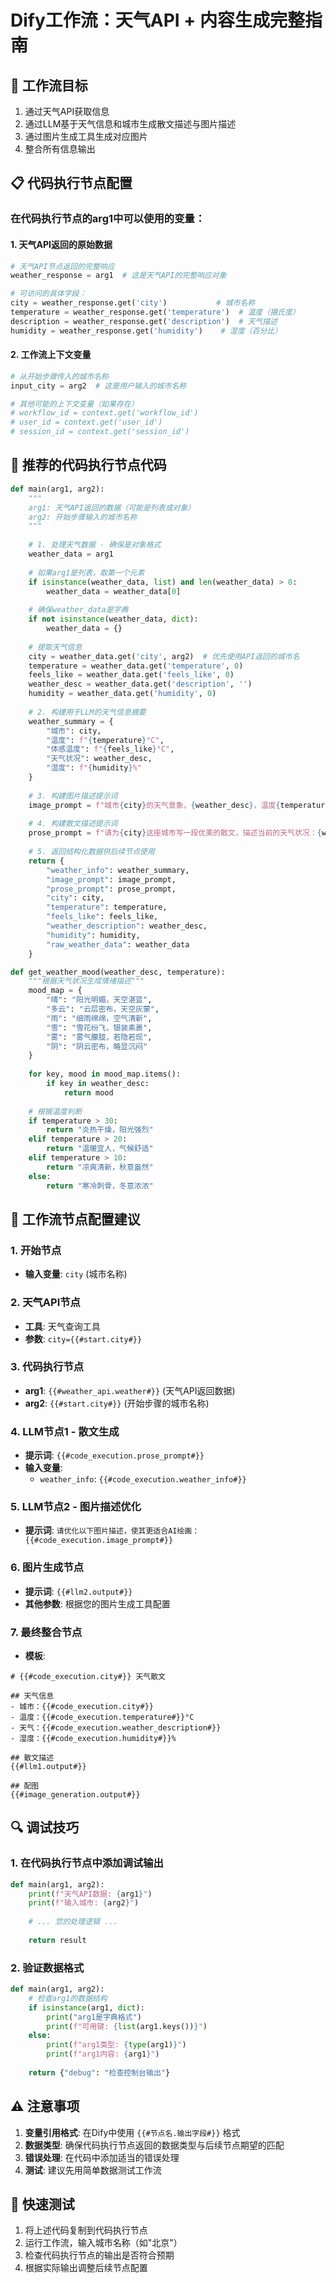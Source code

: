 # Dify工作流：天气API + 内容生成完整指南

## 🎯 工作流目标
1. 通过天气API获取信息
2. 通过LLM基于天气信息和城市生成散文描述与图片描述
3. 通过图片生成工具生成对应图片
4. 整合所有信息输出

## 📋 代码执行节点配置

### 在代码执行节点的arg1中可以使用的变量：

#### 1. 天气API返回的原始数据
```python
# 天气API节点返回的完整响应
weather_response = arg1  # 这是天气API的完整响应对象

# 可访问的具体字段：
city = weather_response.get('city')           # 城市名称
temperature = weather_response.get('temperature')  # 温度（摄氏度）
description = weather_response.get('description')  # 天气描述
humidity = weather_response.get('humidity')    # 湿度（百分比）
```

#### 2. 工作流上下文变量
```python
# 从开始步骤传入的城市名称
input_city = arg2  # 这是用户输入的城市名称

# 其他可能的上下文变量（如果存在）
# workflow_id = context.get('workflow_id')
# user_id = context.get('user_id')
# session_id = context.get('session_id')
```

## 🔧 推荐的代码执行节点代码

```python
def main(arg1, arg2):
    """
    arg1: 天气API返回的数据（可能是列表或对象）
    arg2: 开始步骤输入的城市名称
    """
    
    # 1. 处理天气数据 - 确保是对象格式
    weather_data = arg1
    
    # 如果arg1是列表，取第一个元素
    if isinstance(weather_data, list) and len(weather_data) > 0:
        weather_data = weather_data[0]
    
    # 确保weather_data是字典
    if not isinstance(weather_data, dict):
        weather_data = {}
    
    # 提取天气信息
    city = weather_data.get('city', arg2)  # 优先使用API返回的城市名
    temperature = weather_data.get('temperature', 0)
    feels_like = weather_data.get('feels_like', 0)
    weather_desc = weather_data.get('description', '')
    humidity = weather_data.get('humidity', 0)
    
    # 2. 构建用于LLM的天气信息摘要
    weather_summary = {
        "城市": city,
        "温度": f"{temperature}°C",
        "体感温度": f"{feels_like}°C",
        "天气状况": weather_desc,
        "湿度": f"{humidity}%"
    }
    
    # 3. 构建图片描述提示词
    image_prompt = f"城市{city}的天气景象，{weather_desc}，温度{temperature}度，体感{feels_like}度，{humidity}%湿度，{get_weather_mood(weather_desc, temperature)}"
    
    # 4. 构建散文描述提示词
    prose_prompt = f"请为{city}这座城市写一段优美的散文，描述当前的天气状况：{weather_desc}，温度{temperature}度，体感温度{feels_like}度，湿度{humidity}%"
    
    # 5. 返回结构化数据供后续节点使用
    return {
        "weather_info": weather_summary,
        "image_prompt": image_prompt,
        "prose_prompt": prose_prompt,
        "city": city,
        "temperature": temperature,
        "feels_like": feels_like,
        "weather_description": weather_desc,
        "humidity": humidity,
        "raw_weather_data": weather_data
    }

def get_weather_mood(weather_desc, temperature):
    """根据天气状况生成情绪描述"""
    mood_map = {
        "晴": "阳光明媚，天空湛蓝",
        "多云": "云层密布，天空灰蒙",
        "雨": "细雨绵绵，空气清新",
        "雪": "雪花纷飞，银装素裹",
        "雾": "雾气朦胧，若隐若现",
        "阴": "阴云密布，略显沉闷"
    }
    
    for key, mood in mood_map.items():
        if key in weather_desc:
            return mood
    
    # 根据温度判断
    if temperature > 30:
        return "炎热干燥，阳光强烈"
    elif temperature > 20:
        return "温暖宜人，气候舒适"
    elif temperature > 10:
        return "凉爽清新，秋意盎然"
    else:
        return "寒冷刺骨，冬意浓浓"
```

## 🎨 工作流节点配置建议

### 1. 开始节点
- **输入变量**: `city` (城市名称)

### 2. 天气API节点
- **工具**: 天气查询工具
- **参数**: `city={{#start.city#}}`

### 3. 代码执行节点
- **arg1**: `{{#weather_api.weather#}}` (天气API返回数据)
- **arg2**: `{{#start.city#}}` (开始步骤的城市名称)

### 4. LLM节点1 - 散文生成
- **提示词**: `{{#code_execution.prose_prompt#}}`
- **输入变量**: 
  - `weather_info`: `{{#code_execution.weather_info#}}`

### 5. LLM节点2 - 图片描述优化
- **提示词**: `请优化以下图片描述，使其更适合AI绘画：{{#code_execution.image_prompt#}}`

### 6. 图片生成节点
- **提示词**: `{{#llm2.output#}}`
- **其他参数**: 根据您的图片生成工具配置

### 7. 最终整合节点
- **模板**: 
```
# {{#code_execution.city#}} 天气散文

## 天气信息
- 城市：{{#code_execution.city#}}
- 温度：{{#code_execution.temperature#}}°C
- 天气：{{#code_execution.weather_description#}}
- 湿度：{{#code_execution.humidity#}}%

## 散文描述
{{#llm1.output#}}

## 配图
{{#image_generation.output#}}
```

## 🔍 调试技巧

### 1. 在代码执行节点中添加调试输出
```python
def main(arg1, arg2):
    print(f"天气API数据: {arg1}")
    print(f"输入城市: {arg2}")
    
    # ... 您的处理逻辑 ...
    
    return result
```

### 2. 验证数据格式
```python
def main(arg1, arg2):
    # 检查arg1的数据结构
    if isinstance(arg1, dict):
        print("arg1是字典格式")
        print(f"可用键: {list(arg1.keys())}")
    else:
        print(f"arg1类型: {type(arg1)}")
        print(f"arg1内容: {arg1}")
    
    return {"debug": "检查控制台输出"}
```

## ⚠️ 注意事项

1. **变量引用格式**: 在Dify中使用 `{{#节点名.输出字段#}}` 格式
2. **数据类型**: 确保代码执行节点返回的数据类型与后续节点期望的匹配
3. **错误处理**: 在代码中添加适当的错误处理
4. **测试**: 建议先用简单数据测试工作流

## 🚀 快速测试

1. 将上述代码复制到代码执行节点
2. 运行工作流，输入城市名称（如"北京"）
3. 检查代码执行节点的输出是否符合预期
4. 根据实际输出调整后续节点配置
